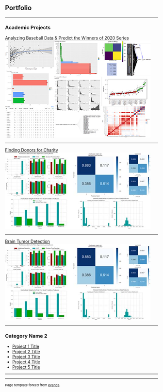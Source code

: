 ## Portfolio

---

### Academic Projects 

[Analyzing Baseball Data & Predict the Winners of 2020 Series](https://github.com/afshin-arab/afshin-arab.github.io/blob/37218a0646fecf45c130ebc66a8d0389e37690bc/projects/Baseball%20Project/Project.pdf)
<img src="images/p1.jpg"/>

---
[Finding Donors for Charity](https://github.com/afshin-arab/afshin-arab.github.io/blob/829c6bee6640fda3f42282762fe710bf1606a2ea/projects/Finding%20Donors%20for%20Charity/Project.ipynb)
<img src="images/p2.jpg"/>

---
[Brain Tumor Detection](https://github.com/afshin-arab/afshin-arab.github.io/blob/6aaf310784f4efa998a57ecf3f0fa29c111f85f1/projects/Brain%20Tumor%20Detection/Project.ipynb)
<img src="images/p2.jpg"/>

---

### Category Name 2

- [Project 1 Title](http://example.com/)
- [Project 2 Title](http://example.com/)
- [Project 3 Title](http://example.com/)
- [Project 4 Title](http://example.com/)
- [Project 5 Title](http://example.com/)

---




---
<p style="font-size:11px">Page template forked from <a href="https://github.com/evanca/quick-portfolio">evanca</a></p>
<!-- Remove above link if you don't want to attibute -->
